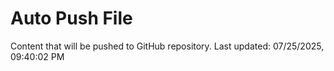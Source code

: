# Auto Push File

Content that will be pushed to GitHub repository.
Last updated: 07/25/2025, 09:40:02 PM